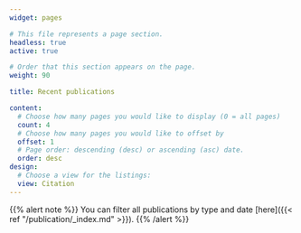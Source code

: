 ```yaml
---
widget: pages

# This file represents a page section.
headless: true
active: true

# Order that this section appears on the page.
weight: 90

title: Recent publications

content:
  # Choose how many pages you would like to display (0 = all pages)
  count: 4
  # Choose how many pages you would like to offset by
  offset: 1
  # Page order: descending (desc) or ascending (asc) date.
  order: desc
design:
  # Choose a view for the listings:
  view: Citation
---
```

{{% alert note %}}
You can filter all publications by type and date [here]({{< ref "/publication/_index.md" >}}).
{{% /alert %}}

